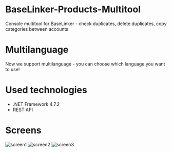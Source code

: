 # BaseLinker-Products-Multitool
Console multitool for BaseLinker - check duplicates, delete duplicates, copy categories between accounts

# Multilanguage
Now we support multilanguage - you can choose which language you want to use!

# Used technologies
- .NET Framework 4.7.2
- REST API

# Screens
![screen1](https://i.imgur.com/EBIejN6.png "Logo")
![screen2](https://i.imgur.com/l6xhPUq.png "Select Language")
![screen3](https://i.imgur.com/98j75g3.png "Main Menu")